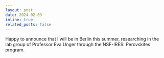 ```yaml
---
layout: post
date: 2024-02-03 
inline: true
related_posts: false
---
```

Happy to announce that I will be in Berlin this summer, researching in the lab group of Professor Eva Unger through the NSF-IRES: Perovskites program.
